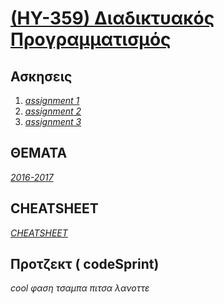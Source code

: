 # [(ΗΥ-359) Διαδικτυακός Προγραμματισμός](https://elearn.uoc.gr/course/view.php?id=806)

## Ασκησεις

1. _[assignment 1](https://github.com/keybraker/Computer-Science-Department-Wiki/tree/master/ΜΑΘΗΜΑΤΑ/ΗΥ-359/assignment%201)_ 
2. _[assignment 2](https://github.com/keybraker/Computer-Science-Department-Wiki/tree/master/ΜΑΘΗΜΑΤΑ/ΗΥ-359/assignment%202)_
3. _[assignment 3](https://github.com/keybraker/Computer-Science-Department-Wiki/tree/master/ΜΑΘΗΜΑΤΑ/ΗΥ-359/assignment%203)_

## ΘΕΜΑΤΑ
_[2016-2017](https://github.com/keybraker/Computer-Science-Department-Wiki/tree/master/ΜΑΘΗΜΑΤΑ/ΗΥ-359/ΘΕΜΑΤΑ)_

## CHEATSHEET
_[CHEATSHEET](https://github.com/keybraker/Computer-Science-Department-Wiki/tree/master/ΜΑΘΗΜΑΤΑ/ΗΥ-359/CHEATSHEET/Cheatsheet.pdf)_

## Προτζεκτ ( codeSprint)

_cool φαση τσαμπα πιτσα λανοττε_
